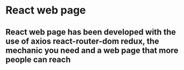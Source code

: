 # React web page

## React web page has been developed with the use of axios react-router-dom redux, the mechanic you need and a web page that more people can reach